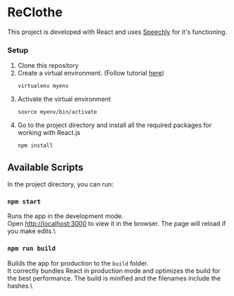 # ReClothe

This project is developed with React and uses [Speechly](https://api.speechly.com/dashboard/#/app/a3d40343-ab1e-49ef-ba2d-d3b0e9fae78c/configure) for it's functioning.

### Setup

1. Clone this repository
2. Create a virtual environment. (Follow tutorial [here](https://docs.python-guide.org/dev/virtualenvs/#lower-level-virtualenv))
    ```shell
    virtualenv myenv
    ```
3. Activate the virtual environment
    ```shell
    source myenv/bin/activate
    ```
4. Go to the project directory and install all the required packages for working with React.js
   ```shell
   npm install
   ```   
   
## Available Scripts

In the project directory, you can run:

### `npm start`

Runs the app in the development mode.\
Open [http://localhost:3000](http://localhost:3000) to view it in the browser.
The page will reload if you make edits.\

### `npm run build`

Builds the app for production to the `build` folder.\
It correctly bundles React in production mode and optimizes the build for the best performance.
The build is minified and the filenames include the hashes.\
